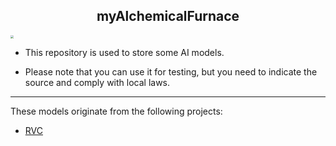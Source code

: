 <h2 align = "center">myAlchemicalFurnace</h2>

<img src="https://pic1.imgdb.cn/item/645e57890d2dde57770e14a9.png" style="zoom: 33%;" />



- This repository is used to store some AI models.

- Please note that you can use it for testing, but you need to indicate the source and comply with local laws.

------

These models originate from the following projects:

- [RVC](https://github.com/RVC-Project/Retrieval-based-Voice-Conversion-WebUI)